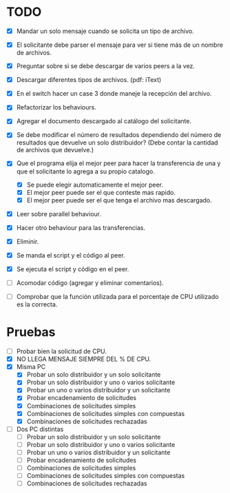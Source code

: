 # TODO

- [x] Mandar un solo mensaje cuando se solicita un tipo de archivo.
- [x] El solicitante debe parser el mensaje para ver si tiene más de un nombre de archivos.
- [x] Preguntar sobre si se debe descargar de varios peers a la vez.
- [x] Descargar diferentes tipos de archivos. (pdf: iText)
- [x] En el switch hacer un case 3 donde maneje la recepción del archivo.
- [x] Refactorizar los behaviours.
- [x] Agregar el documento descargado al catálogo del solicitante.
- [x] Se debe modificar el número de resultados dependiendo del número de resultados que devuelve un solo distribuidor? (Debe contar la cantidad de archivos que devuelve.)
- [x] Que el programa elija el mejor peer para hacer la transferencia de una y que el solicitante lo agrega a su propio catalogo.
   - [x] Se puede elegir automaticamente el mejor peer.
   - [x] El mejor peer puede ser el que conteste mas rapido.
   - [x] El mejor peer puede ser el que tenga el archivo mas descargado.
- [x] Leer sobre parallel behaviour.
- [x] Hacer otro behaviour para las transferencias.
- [x] Eliminir.
- [x] Se manda el script y el código al peer.
- [x] Se ejecuta el script y código en el peer.
- [ ] Acomodar código (agregar y eliminar comentarios).
- [ ] Comprobar que la función utilizada para el porcentaje de CPU utilizado es la correcta.


# Pruebas
- [ ] Probar bien la solicitud de CPU.
- [x] NO LLEGA MENSAJE SIEMPRE DEL % DE CPU.
- [x] Misma PC
    - [x] Probar un solo distribuidor y un solo solicitante
    - [x] Probar un solo distribuidor y uno o varios solicitante
    - [x] Probar un uno o varios distribuidor y un solicitante
    - [x] Probar encadenamiento de solicitudes
    - [x] Combinaciones de solicitudes simples
    - [x] Combinaciones de solicitudes simples con compuestas
    - [x] Combinaciones de solicitudes rechazadas

- [ ] Dos PC distintas
    - [ ] Probar un solo distribuidor y un solo solicitante
    - [ ] Probar un solo distribuidor y uno o varios solicitante
    - [ ] Probar un uno o varios distribuidor y un solicitante
    - [ ] Probar encadenamiento de solicitudes
    - [ ] Combinaciones de solicitudes simples
    - [ ] Combinaciones de solicitudes simples con compuestas
    - [ ] Combinaciones de solicitudes rechazadas
